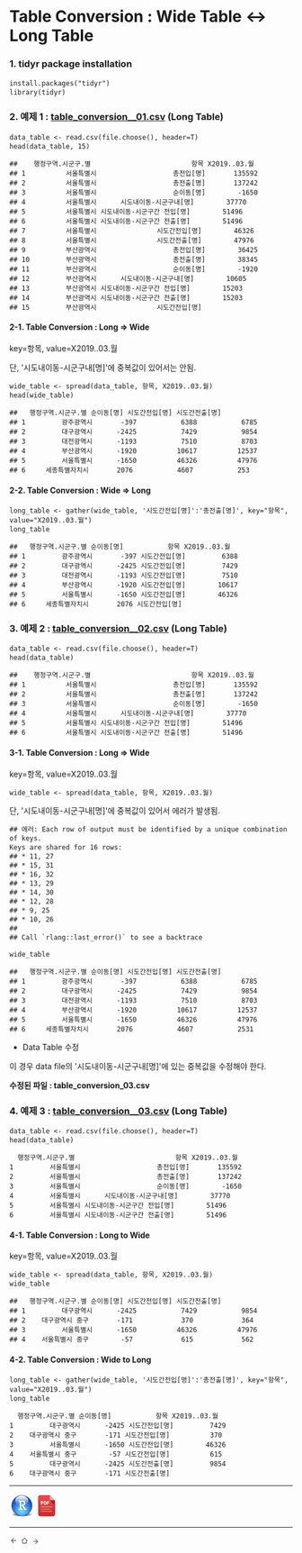 # Table Conversion : Wide Table <-> Long Table 


### 1. tidyr package installation

```install.packages(&quot;tidyr&quot;)
install.packages("tidyr")
library(tidyr)
```



### 2. 예제 1 : [table_conversion__01.csv](./data/table_conversion_01.csv) (Long Table)

```{r}
data_table <- read.csv(file.choose(), header=T)
head(data_table, 15)
```

```{}
##    행정구역.시군구.별                         항목 X2019..03.월
## 1          서울특별시                   총전입[명]       135592
## 2          서울특별시                   총전출[명]       137242
## 3          서울특별시                   순이동[명]        -1650
## 4          서울특별시      시도내이동-시군구내[명]        37770
## 5          서울특별시 시도내이동-시군구간 전입[명]        51496
## 6          서울특별시 시도내이동-시군구간 전출[명]        51496
## 7          서울특별시               시도간전입[명]        46326
## 8          서울특별시               시도간전출[명]        47976
## 9          부산광역시                   총전입[명]        36425
## 10         부산광역시                   총전출[명]        38345
## 11         부산광역시                   순이동[명]        -1920
## 12         부산광역시      시도내이동-시군구내[명]        10605
## 13         부산광역시 시도내이동-시군구간 전입[명]        15203
## 14         부산광역시 시도내이동-시군구간 전출[명]        15203
## 15         부산광역시               시도간전입[명]       
```



#### 2-1. Table Conversion : Long => Wide

key=항목, value=X2019..03.월

단, '시도내이동-시군구내[명]'에 중복값이 있어서는 안됨.

```{r}
wide_table <- spread(data_table, 항목, X2019..03.월)
head(wide_table)
```

```{}
##   행정구역.시군구.별 순이동[명] 시도간전입[명] 시도간전출[명]
## 1         광주광역시       -397           6388           6785
## 2         대구광역시      -2425           7429           9854
## 3         대전광역시      -1193           7510           8703
## 4         부산광역시      -1920          10617          12537
## 5         서울특별시      -1650          46326          47976
## 6     세종특별자치시       2076           4607           253
```



#### 2-2. Table Conversion : Wide => Long

```{r}
long_table <- gather(wide_table, '시도간전입[명]':'총전출[명]', key="항목", value="X2019..03.월")
long_table
```

```{r}
##   행정구역.시군구.별 순이동[명]           항목 X2019..03.월
## 1         광주광역시       -397 시도간전입[명]         6388
## 2         대구광역시      -2425 시도간전입[명]         7429
## 3         대전광역시      -1193 시도간전입[명]         7510
## 4         부산광역시      -1920 시도간전입[명]        10617
## 5         서울특별시      -1650 시도간전입[명]        46326
## 6     세종특별자치시       2076 시도간전입[명]     
```



### 3. 예제 2 : [table_conversion__02.csv](./data/table_conversion_02.csv) (Long Table)

```{r}
data_table <- read.csv(file.choose(), header=T)
head(data_table)
```

```{}
##    행정구역.시군구.별                         항목 X2019..03.월
## 1          서울특별시                   총전입[명]       135592
## 2          서울특별시                   총전출[명]       137242
## 3          서울특별시                   순이동[명]        -1650
## 4          서울특별시      시도내이동-시군구내[명]        37770
## 5          서울특별시 시도내이동-시군구간 전입[명]        51496
## 6          서울특별시 시도내이동-시군구간 전출[명]        51496
```



#### 3-1. Table Conversion : Long => Wide
key=항목, value=X2019..03.월

```{r}
wide_table <- spread(data_table, 항목, X2019..03.월)
```

단, '시도내이동-시군구내[명]'에 중복값이 있어서 에러가 발생됨.

```
## 에러: Each row of output must be identified by a unique combination of keys.
Keys are shared for 16 rows:
## * 11, 27
## * 15, 31
## * 16, 32
## * 13, 29
## * 14, 30
## * 12, 28
## * 9, 25
## * 10, 26
## 
## Call `rlang::last_error()` to see a backtrace
```



```{r}
wide_table
```

```{}
##   행정구역.시군구.별 순이동[명] 시도간전입[명] 시도간전출[명]
## 1         광주광역시       -397           6388           6785
## 2         대구광역시      -2425           7429           9854
## 3         대전광역시      -1193           7510           8703
## 4         부산광역시      -1920          10617          12537
## 5         서울특별시      -1650          46326          47976
## 6     세종특별자치시       2076           4607           2531
```



* Data Table 수정

이 경우 data file의 '시도내이동-시군구내[명]'에 있는 중복값을 수정해야 한다.

**수정된 파일 : table_conversion_03.csv**



### 4. 예제 3 : [table_conversion__03.csv](./data/table_conversion_03.csv) (Long Table)

```{r}
data_table <- read.csv(file.choose(), header=T)
head(data_table)
```

```{}
  행정구역.시군구.별                         항목 X2019..03.월
1         서울특별시                   총전입[명]       135592
2         서울특별시                   총전출[명]       137242
3         서울특별시                   순이동[명]        -1650
4         서울특별시      시도내이동-시군구내[명]        37770
5         서울특별시 시도내이동-시군구간 전입[명]        51496
6         서울특별시 시도내이동-시군구간 전출[명]        51496
```



#### 4-1. Table Conversion : Long to Wide

key=항목, value=X2019..03.월

```{r}
wide_table <- spread(data_table, 항목, X2019..03.월)
wide_table
```

```{r}
##   행정구역.시군구.별 순이동[명] 시도간전입[명] 시도간전출[명]
## 1         대구광역시      -2425           7429           9854
## 2    대구광역시 중구       -171            370            364
## 3         서울특별시      -1650          46326          47976
## 4    서울특별시 중구        -57            615            562
```



#### 4-2. Table Conversion : Wide to Long

```{r}
long_table <- gather(wide_table, '시도간전입[명]':'총전출[명]', key="항목", value="X2019..03.월")
long_table
```

```{}
  행정구역.시군구.별 순이동[명]           항목 X2019..03.월
1         대구광역시      -2425 시도간전입[명]         7429
2    대구광역시 중구       -171 시도간전입[명]          370
3         서울특별시      -1650 시도간전입[명]        46326
4    서울특별시 중구        -57 시도간전입[명]          615
5         대구광역시      -2425 시도간전출[명]         9854
6    대구광역시 중구       -171 시도간전출[명]      
```





------

 [<img src="images/R.png" alt="R" style="zoom:80%;" />](source/r-Table_Conversion_Wide-Long.R) [<img src="images/pdf_image.png" alt="pdf_image" style="zoom:80%;" />](pdf/r-Table_Conversion_Wide-Long.pdf) 

------

[<img src="images/l-arrow.png" alt="l-arrow" style="zoom:67%;" />](ch_03_01_Function.html)    [<img src="images/home-arrow.png" alt="home-arrow" style="zoom:67%;" />](index.html)    [<img src="images/r-arrow.png" alt="r-arrow" style="zoom:67%;" />](ch_03_02_Data_Import.html)


